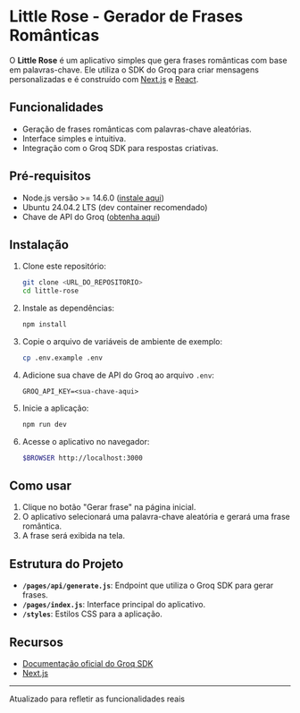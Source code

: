 # Little Rose - Gerador de Frases Românticas

O **Little Rose** é um aplicativo simples que gera frases românticas com base em palavras-chave. Ele utiliza o SDK do Groq para criar mensagens personalizadas e é construído com [Next.js](https://nextjs.org/) e [React](https://reactjs.org/).

## Funcionalidades

- Geração de frases românticas com palavras-chave aleatórias.
- Interface simples e intuitiva.
- Integração com o Groq SDK para respostas criativas.

## Pré-requisitos

- Node.js versão >= 14.6.0 ([instale aqui](https://nodejs.org/en/))
- Ubuntu 24.04.2 LTS (dev container recomendado)
- Chave de API do Groq ([obtenha aqui](https://console.groq.com/keys))

## Instalação

1. Clone este repositório:

   ```bash
   git clone <URL_DO_REPOSITORIO>
   cd little-rose
   ```

2. Instale as dependências:

   ```bash
   npm install
   ```

3. Copie o arquivo de variáveis de ambiente de exemplo:

   ```bash
   cp .env.example .env
   ```

4. Adicione sua chave de API do Groq ao arquivo `.env`:

   ```env
   GROQ_API_KEY=<sua-chave-aqui>
   ```

5. Inicie a aplicação:

   ```bash
   npm run dev
   ```

6. Acesse o aplicativo no navegador:

   ```bash
   $BROWSER http://localhost:3000
   ```

## Como usar

1. Clique no botão "Gerar frase" na página inicial.
2. O aplicativo selecionará uma palavra-chave aleatória e gerará uma frase romântica.
3. A frase será exibida na tela.

## Estrutura do Projeto

- **`/pages/api/generate.js`**: Endpoint que utiliza o Groq SDK para gerar frases.
- **`/pages/index.js`**: Interface principal do aplicativo.
- **`/styles`**: Estilos CSS para a aplicação.

## Recursos

- [Documentação oficial do Groq SDK](https://console.groq.com/docs/overview)
- [Next.js](https://nextjs.org/docs)

---

Atualizado para refletir as funcionalidades reais

